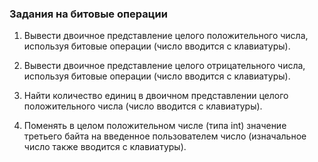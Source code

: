 ### Задания на битовые операции
1. Вывести двоичное представление целого положительного числа,
используя битовые операции (число вводится с клавиатуры).

2. Вывести двоичное представление целого отрицательного числа,
используя битовые операции (число вводится с клавиатуры).

3. Найти количество единиц в двоичном представлении целого
положительного числа (число вводится с клавиатуры).

4. Поменять в целом положительном числе (типа int) значение третьего
байта на введенное пользователем число (изначальное число также
вводится с клавиатуры).
